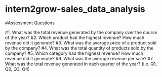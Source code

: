 # intern2grow-sales_data_analysis

#Assessment Questions 


#1. What was the total revenue generated by the company over the course of the year?
#2. Which product had the highest revenue? How much revenue did it generate?
#3. What was the average price of a product sold by the company?
#4. What was the total quantity of products sold by the company?
#5. Which category had the highest revenue? How much revenue did it generate?
#6. What was the average revenue per sale?
#7. What was the total revenue generated in each quarter of the year? (i.e. Q1, Q2, Q3, Q4)
